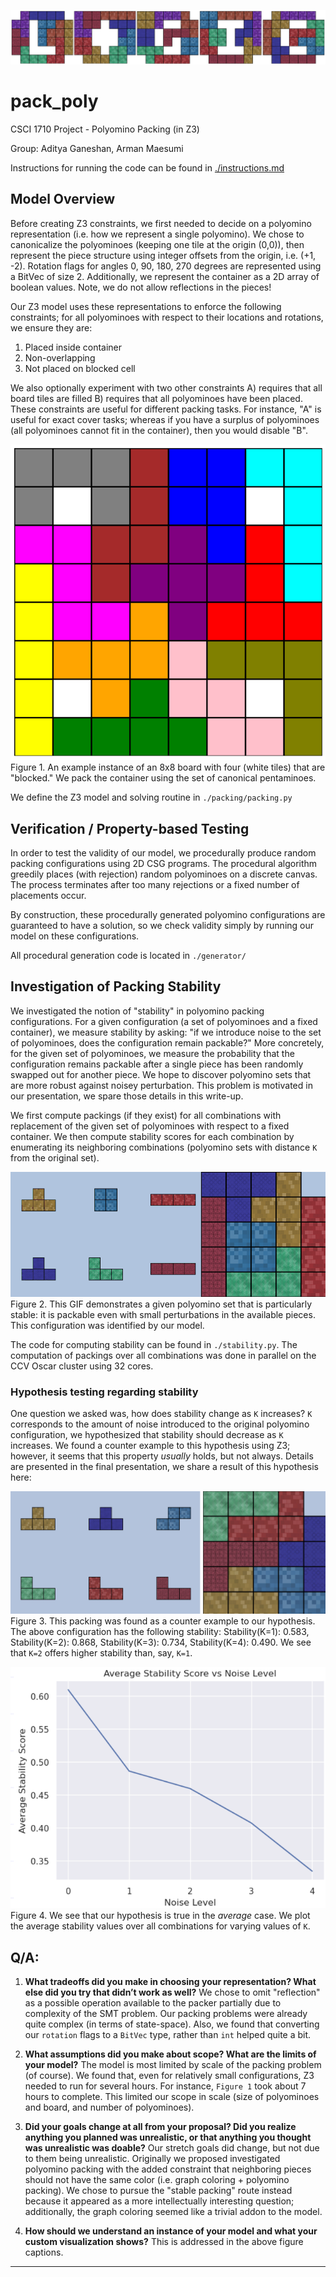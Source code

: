![banner](./figures/banner.jpg)

# pack_poly

CSCI 1710 Project - Polyomino Packing (in Z3)

Group: Aditya Ganeshan, Arman Maesumi

Instructions for running the code can be found in [./instructions.md](./instructions.md)

## Model Overview

Before creating Z3 constraints, we first needed to decide on a polyomino representation (i.e. how we represent a single polyomino). We chose to canonicalize the polyominoes (keeping one tile at the origin (0,0)), then represent the piece structure using integer offsets from the origin, i.e. (+1, -2). Rotation flags for angles 0, 90, 180, 270 degrees are represented using a BitVec of size 2. Additionally, we represent the container as a 2D array of boolean values. Note, we do not allow reflections in the pieces!

Our Z3 model uses these representations to enforce the following constraints;
for all polyominoes with respect to their locations and rotations, we ensure they are:
1. Placed inside container
2. Non-overlapping
3. Not placed on blocked cell

We also optionally experiment with two other constraints A) requires that all board tiles are filled B) requires that all polyominoes have been placed. These constraints are useful for different packing tasks. For instance, "A" is useful for exact cover tasks; whereas if you have a surplus of polyominoes (all polyominoes cannot fit in the container), then you would disable "B".

![packing8x8](./figures/packing8x8.png)
Figure 1. An example instance of an 8x8 board with four (white tiles) that are "blocked." We pack the container using the set of canonical pentaminoes.

We define the Z3 model and solving routine in `./packing/packing.py`

## Verification / Property-based Testing

In order to test the validity of our model, we procedurally produce random packing configurations using 2D CSG programs. The procedural algorithm greedily places (with rejection) random polyominoes on a discrete canvas. The process terminates after too many rejections or a fixed number of placements occur.

By construction, these procedurally generated polyomino configurations are guaranteed to have a solution, so we check validity simply by running our model on these configurations.

All procedural generation code is located in `./generator/`

## Investigation of Packing Stability

We investigated the notion of "stability" in polyomino packing configurations. For a given configuration (a set of polyominoes and a fixed container), we measure stability by asking: "if we introduce noise to the set of polyominoes, does the configuration remain packable?" More concretely, for the given set of polyominoes, we measure the probability that the configuration remains packable after a single piece has been randomly swapped out for another piece. We hope to discover polyomino sets that are more robust against noisey perturbation. This problem is motivated in our presentation, we spare those details in this write-up.

We first compute packings (if they exist) for all combinations with replacement of the given set of polyominoes with respect to a fixed container. We then compute stability scores for each combination by enumerating its neighboring combinations (polyomino sets with distance `K` from the original set).

![stability](./figures/stability1.gif)
Figure 2. This GIF demonstrates a given polyomino set that is particularly stable: it is packable even with small perturbations in the available pieces. This configuration was identified by our model.

The code for computing stability can be found in `./stability.py`. The computation of packings over all combinations was done in parallel on the CCV Oscar cluster using 32 cores.

### Hypothesis testing regarding stability

One question we asked was, how does stability change as `K` increases? `K` corresponds to the amount of noise introduced to the original polyomino configuration, we hypothesized that stability should decrease as `K` increases. We found a counter example to this hypothesis using Z3; however, it seems that this property *usually* holds, but not always. Details are presented in the final presentation, we share a result of this hypothesis here:

![stability_hypothesis](./figures/stability_hypothesis.jpg)
Figure 3. This packing was found as a counter example to our hypothesis. The above configuration has the following stability: Stability(K=1): 0.583, Stability(K=2): 0.868, Stability(K=3): 0.734, Stability(K=4): 0.490. We see that `K=2` offers higher stability than, say, `K=1`.

![stability_plot](./figures/stability_plot.png)
Figure 4. We see that our hypothesis is true in the *average* case. We plot the average stability values over all combinations for varying values of `K`.

## Q/A:

1. **What tradeoffs did you make in choosing your representation? What else did you try that didn’t work as well?** We chose to omit "reflection" as a possible operation available to the packer partially due to complexity of the SMT problem. Our packing problems were already quite complex (in terms of state-space). Also, we found that converting our `rotation` flags to a `BitVec` type, rather than `int` helped quite a bit.

2. **What assumptions did you make about scope? What are the limits of your model?** The model is most limited by scale of the packing problem (of course). We found that, even for relatively small configurations, Z3 needed to run for several hours. For instance, `Figure 1` took about 7 hours to complete. This limited our scope in scale (size of polyominoes and board, and number of polyominoes).

3. **Did your goals change at all from your proposal? Did you realize anything you planned was unrealistic, or that anything you thought was unrealistic was doable?** Our stretch goals did change, but not due to them being unrealistic. Originally we proposed investigated polyomino packing with the added constraint that neighboring pieces should not have the same color (i.e. graph coloring + polyomino packing). We chose to pursue the "stable packing" route instead because it appeared as a more intellectually interesting question; additionally, the graph coloring seemed like a trivial addon to the model.

4. **How should we understand an instance of your model and what your custom visualization shows?** This is addressed in the above figure captions.

---